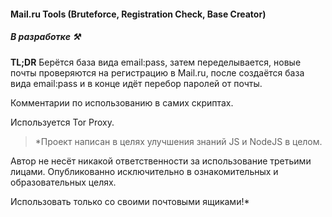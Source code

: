 #### Mail.ru Tools (Bruteforce, Registration Check, Base Creator)

##### В разработке ⚒️

**TL;DR** 
Берётся база вида email:pass, затем переделывается, новые почты проверяются на регистрацию в Mail.ru, после создаётся база вида email:pass и в конце идёт перебор паролей от почты.

Комментарии по использованию в самих скриптах.

Используется Tor Proxy.



> *Проект написан в целях улучшения знаний JS и NodeJS в целом. 

Автор не несёт никакой ответственности за использование третьими лицами. Опубликованно исключительно в ознакомительных и образовательных целях.

Использовать только со своими почтовыми ящиками!*
